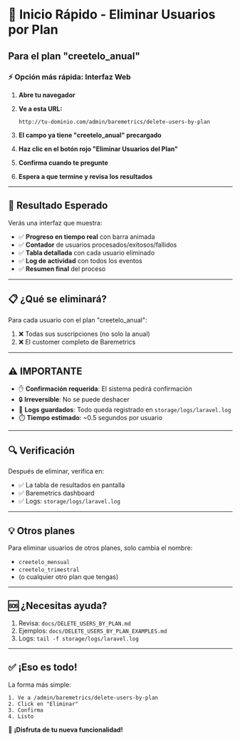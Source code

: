 # 🚀 Inicio Rápido - Eliminar Usuarios por Plan

## Para el plan "creetelo_anual"

### ⚡ Opción más rápida: Interfaz Web

1. **Abre tu navegador**

2. **Ve a esta URL:**
   ```
   http://tu-dominio.com/admin/baremetrics/delete-users-by-plan
   ```

3. **El campo ya tiene "creetelo_anual" precargado**

4. **Haz clic en el botón rojo "Eliminar Usuarios del Plan"**

5. **Confirma cuando te pregunte**

6. **Espera a que termine y revisa los resultados**

---

## 🎯 Resultado Esperado

Verás una interfaz que muestra:

- ✅ **Progreso en tiempo real** con barra animada
- ✅ **Contador** de usuarios procesados/exitosos/fallidos
- ✅ **Tabla detallada** con cada usuario eliminado
- ✅ **Log de actividad** con todos los eventos
- ✅ **Resumen final** del proceso

---

## 📋 ¿Qué se eliminará?

Para cada usuario con el plan "creetelo_anual":

1. ❌ Todas sus suscripciones (no solo la anual)
2. ❌ El customer completo de Baremetrics

---

## ⚠️ IMPORTANTE

- ✋ **Confirmación requerida**: El sistema pedirá confirmación
- 🔒 **Irreversible**: No se puede deshacer
- 📝 **Logs guardados**: Todo queda registrado en `storage/logs/laravel.log`
- ⏱️ **Tiempo estimado**: ~0.5 segundos por usuario

---

## 🔍 Verificación

Después de eliminar, verifica en:
- ✅ La tabla de resultados en pantalla
- ✅ Baremetrics dashboard
- ✅ Logs: `storage/logs/laravel.log`

---

## 💡 Otros planes

Para eliminar usuarios de otros planes, solo cambia el nombre:

- `creetelo_mensual`
- `creetelo_trimestral`
- (o cualquier otro plan que tengas)

---

## 🆘 ¿Necesitas ayuda?

1. Revisa: `docs/DELETE_USERS_BY_PLAN.md`
2. Ejemplos: `docs/DELETE_USERS_BY_PLAN_EXAMPLES.md`
3. Logs: `tail -f storage/logs/laravel.log`

---

## ✅ ¡Eso es todo!

La forma más simple:
```
1. Ve a /admin/baremetrics/delete-users-by-plan
2. Click en "Eliminar"
3. Confirma
4. Listo
```

🎉 **¡Disfruta de tu nueva funcionalidad!**
